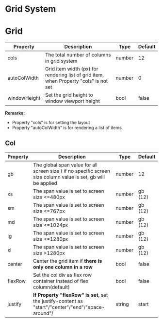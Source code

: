 # Grid System

# Grid
| Property | Description |Type | Default|
|--|--|--|--|
|cols|The total number of columns in grid system|number|12
|autoColWidth|Grid item width (px) for rendering list of grid item, when Property "cols" is not set|number|0
|windowHeight|Set the grid height to window viewport height|bool|false

**Remarks:**
 - Property "cols" is for setting the layout
 - Property "autoColWidth" is for rendering a list of items

## Col
| Property | Description |Type | Default|
|--|--|--|--|
|gb|The global span value for all screen size ( if no specific screen size column value is set, gb will be applied|number|12
|xs|The span value is set to screen size <=480px |number|gb (12)
|sm|The span value is set to screen size <=767px |number|gb (12)
|md|The span value is set to screen size <=1024px |number|gb (12)
|lg|The span value is set to screen size <=1280px |number|gb (12)
|xl|The span value is set to screen size >1280px |number|gb (12)
|center|Center the grid item if **there is only one column in a row** |bool|false
|flexRow|Set the col div as flex row container instead of flex column(default) |bool|false
|justify|**If Property "flexRow" is set**, set the justify-content as "start"/"center"/"end"/"space-around"/|string|start